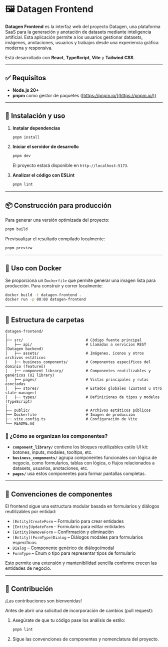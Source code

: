 # 🖼️ Datagen Frontend

**Datagen Frontend** es la interfaz web del proyecto Datagen, una plataforma SaaS para la generación y anotación de datasets mediante inteligencia artificial. Esta aplicación permite a los usuarios gestionar datasets, imágenes, anotaciones, usuarios y trabajos desde una experiencia gráfica moderna y responsiva.

Está desarrollado con **React**, **TypeScript**, **Vite** y **Tailwind CSS**.

---

## ✅ Requisitos

* **Node.js 20+**
* **pnpm** como gestor de paquetes ([https://pnpm.io/](https://pnpm.io/))

---

## 🚀 Instalación y uso

1. **Instalar dependencias**

   ```bash
   pnpm install
   ```

2. **Iniciar el servidor de desarrollo**

   ```bash
   pnpm dev
   ```

   El proyecto estará disponible en `http://localhost:5173`.

3. **Analizar el código con ESLint**

   ```bash
   pnpm lint
   ```

---

## 📦 Construcción para producción

Para generar una versión optimizada del proyecto:

```bash
pnpm build
```

Previsualizar el resultado compilado localmente:

```bash
pnpm preview
```

---

## 🐳 Uso con Docker

Se proporciona un `Dockerfile` que permite generar una imagen lista para producción. Para construir y correr localmente:

```bash
docker build -t datagen-frontend .
docker run -p 80:80 datagen-frontend
```

---


## 📁 Estructura de carpetas

```
datagen-frontend/
│
├── src/                            # Código fuente principal
│   ├── api/                        # Llamadas a servicios REST (Datagen backend)
│   ├── assets/                     # Imágenes, íconos y otros archivos estáticos
│   ├── business_components/        # Componentes específicos del dominio (features)
│   ├── component_library/          # Componentes reutilizables y genéricos (UI library)
│   ├── pages/                      # Vistas principales y rutas asociadas
│   ├── stores/                     # Estados globales (Zustand u otro state manager)
│   ├── types/                      # Definiciones de tipos y modelos (TypeScript)
│
├── public/                         # Archivos estáticos públicos
├── Dockerfile                      # Imagen de producción
├── vite.config.ts                  # Configuración de Vite
└── README.md
```

### 🧩 ¿Cómo se organizan los componentes?

* **`component_library/`** contiene los bloques reutilizables estilo UI kit: botones, inputs, modales, tooltips, etc.
* **`business_components/`** agrupa componentes funcionales con lógica de negocio, como formularios, tablas con lógica, o flujos relacionados a datasets, usuarios, anotaciones, etc.
* **`pages/`** usa estos componentes para formar pantallas completas.


---

## 📐 Convenciones de componentes

El frontend sigue una estructura modular basada en formularios y diálogos reutilizables por entidad:

* `[Entity]CreateForm` – Formulario para crear entidades
* `[Entity]UpdateForm` – Formulario para editar entidades
* `[Entity]RemoveForm` – Confirmación y eliminación
* `[Entity][FormType]Dialog` – Diálogos modales para formularios específicos
* `Dialog` – Componente genérico de diálogo/modal
* `FormType` – Enum o tipo para representar tipos de formulario

Esto permite una extensión y mantenibilidad sencilla conforme crecen las entidades de negocio.

---

## 🤝 Contribución

¡Las contribuciones son bienvenidas!

Antes de abrir una solicitud de incorporación de cambios (pull request):

1. Asegúrate de que tu código pase los análisis de estilo:

   ```bash
   pnpm lint
   ```

2. Sigue las convenciones de componentes y nomenclatura del proyecto.
